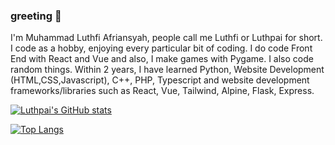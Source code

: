 ### greeting 👋

I'm Muhammad Luthfi Afriansyah, people call me Luthfi or Luthpai for short. I code as a hobby, enjoying every particular bit of coding. I do code Front End with React and Vue and also, I make games with Pygame. I also code random things. Within 2 years, I have learned Python, Website Development (HTML,CSS,Javascript), C++, PHP, Typescript and website development frameworks/libraries such as React, Vue, Tailwind, Alpine, Flask, Express.

[![Luthpai's GitHub stats](https://github-readme-stats.vercel.app/api?username=luthpai&theme=transparent)]([https://github.com/anuraghazra/github-readme-stats](https://github-readme-stats.vercel.app/api?username=luthpai&theme=transparent))

[![Top Langs](https://github-readme-stats.vercel.app/api/top-langs/?username=luthpai&hide=html,CMake,shell&langs_count=20&layout=compact&theme=transparent)]([https://github.com/anuraghazra/github-readme-stats](https://github-readme-stats.vercel.app/api/top-langs/?username=luthpai&hide=html,CMake,shell&langs_count=20&layout=compact&theme=transparent))
